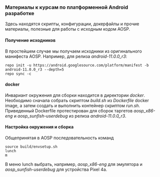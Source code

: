 ### Материалы к курсам по платформенной Android разработке

Здесь находятся скрипты, конфигурации, докерфайлы и прочие материалы, полезные
для работы с исходным кодом AOSP.

#### Получение исходников

В простейшем случае мы получаем исходники из оригинального манифеста AOSP.
Например, для релиза _android-11.0.0_r3_:
```
repo init -u https://android.googlesource.com/platform/manifest -b android-11.0.0_r3 --depth=5
repo sync -c
```

#### docker

Инвариант окружения для сборки находится в директории _docker_. Необходимо
сначала собрать скриптом _build.sh_ из _Dockerfile_ docker image, а затем
создать и выполнить контейнер скриптом _run.sh_. Приведенный Dockerfile
протестирован для сборок таргетов _aosp_x86-eng_ и _aosp_sunfish-userdebug_ из
релиза _android-11.0.0_r3_.

#### Настройка окружения и сборка

Общепринятая в AOSP последовательность команд
```
source build/envsetup.sh
lunch
m
```
В меню lunch выбрать, например, _aosp_x86-eng_ для эмулятора и
_aosp_sunfish-userdebug_ для устройства Pixel 4a.
